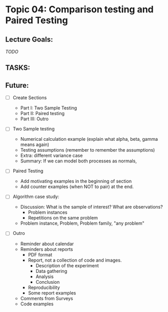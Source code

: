 # Topic 04: Comparison testing and Paired Testing
## Lecture Goals:
*TODO*


## TASKS:
## Future:
- [ ] Create Sections
  - Part I: Two Sample Testing
  - Part II: Paired testing
  - Part III: Outro

- [ ] Two Sample testing
  - Numerical calculation example (explain what alpha, beta, gamma means again)
  - Testing assumptions (remember to remember the assumptions)
  - Extra: different variance case
  - Summary: If we can model both processes as normals,

- [ ] Paired Testing
  - Add motivating examples in the beginning of section
  - Add counter examples (when NOT to pair) at the end.

- [ ] Algorithm case study:
  - Discussion: What is the sample of interest? What are observations?
    - Problem instances
    - Repetitions on the same problem
  - Problem instance, Problem, Problem family, "any problem"

- [ ] Outro
  - Reminder about calendar
  - Reminders about reports
    - PDF format
    - Report, not a collection of code and images.
      - Description of the experiment
      - Data gathering
      - Analysis
      - Conclusion
    - Reproducibility
    - Some report examples
  - Comments from Surveys
  - Code examples
